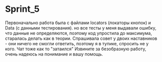 # Sprint_5
Первоначально работа была с файлами locators (локаторы кнопок) и Data (с данными тестирования). но все тесты у меня выдавали ошибку, что данные не определяются, поэтому код упростила до максимума, старалась делать как в теории.
Спрашивала совет у двоих наставников - они ничего не смогли ответить, поэтому я в тупике, спросить не у кого. Чат тоже как то "затаился"
Извините за безобразную работу, очень надеюсь на понимание и вашу помощь.
